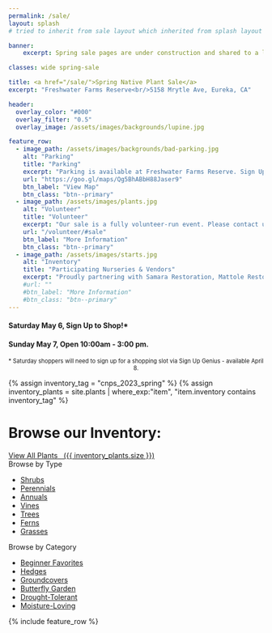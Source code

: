 ```yaml
---
permalink: /sale/
layout: splash
# tried to inherit from sale layout which inherited from splash layout but splash layout was called first? resulting in blanks where sale defined variables

banner:
    excerpt: Spring sale pages are under construction and shared to a limited audience. Please don't share publicly. 

classes: wide spring-sale

title: <a href="/sale/">Spring Native Plant Sale</a> 
excerpt: "Freshwater Farms Reserve<br/>5158 Mrytle Ave, Eureka, CA"

header:
  overlay_color: "#000"
  overlay_filter: "0.5"
  overlay_image: /assets/images/backgrounds/lupine.jpg

feature_row:
  - image_path: /assets/images/backgrounds/bad-parking.jpg
    alt: "Parking"
    title: "Parking"
    excerpt: "Parking is available at Freshwater Farms Reserve. Sign Up Genius is required for Saturday visitors due to parking limitations."
    url: "https://goo.gl/maps/Qg5BhABbH88Jaser9"
    btn_label: "View Map"
    btn_class: "btn--primary"
  - image_path: /assets/images/plants.jpg
    alt: "Volunteer"
    title: "Volunteer"
    excerpt: "Our sale is a fully volunteer-run event. Please contact us if you are interested in helping out."
    url: "/volunteer/#sale"
    btn_label: "More Information"
    btn_class: "btn--primary"
  - image_path: /assets/images/starts.jpg
    alt: "Inventory"
    title: "Participating Nurseries & Vendors"
    excerpt: "Proudly partnering with Samara Restoration, Mattole Restoration Council, Lost Foods, Bob Vogt, Beresford's Bulbs and Brant's Plants."
    #url: ""
    #btn_label: "More Information"
    #btn_class: "btn--primary"
---
```

<div class="hours">
    <h4>Saturday May 6, Sign Up to Shop!*</h4>
    <h4>Sunday May 7, Open 10:00am - 3:00 pm.</h4>
</div>
<p style="text-align:center; font-size: 0.8em">
* Saturday shoppers will need to sign up for a shopping slot via Sign Up Genius - available April 8.
</p>

{% assign inventory_tag = "cnps_2023_spring" %}
{% assign inventory_plants = site.plants | where_exp:"item",
    "item.inventory contains inventory_tag" %}

<div class="browse-block">
    <div class="heading">
        <h1>Browse our Inventory:</h1>
        <a class="btn btn--primary" href="/sale/all/">View All Plants&nbsp; 
            <span class="count">&nbsp;({{ inventory_plants.size }})</span>
        </a>
    </div>
    <div class="content">
        <div class="inventory_type box">
            Browse by Type
            <ul>
                <li>
                    <a href="/sale/shrubs/">Shrubs</a>
                </li>
                <li>
                    <a href="/sale/perennials/">Perennials</a>
                </li>
                <li>
                    <a href="/sale/annuals/">Annuals</a>
                </li>
                <li><a href="/sale/vines/">Vines</a></li>
                <li><a href="/sale/trees/">Trees</a></li>
                <li><a href="/sale/ferns/">Ferns</a></li>
                <li><a href="/sale/grasses/">Grasses</a></li>
            </ul>
        </div>
        <div class="inventory_category box">
            Browse by Category
            <ul>
                <li>
                    <a href="/sale/beginner/">
                    Beginner Favorites
                    </a>
                </li>
                <li>
                    <a href="/sale/hedge/">
                    Hedges
                    </a>
                </li>
                <li>
                    <a href="/sale/groundcover/">
                    Groundcovers
                    </a>
                </li>
                <li>
                    <a href="/sale/butterfly/">
                    Butterfly Garden
                    </a>
                </li>
                <li>
                    <a href="/sale/drought/">
                    Drought-Tolerant
                    </a>
                </li>
                <li>
                    <a href="/sale/moisture">
                    Moisture-Loving
                    </a>
                </li>
            </ul>
        </div>
        <div class="clear"></div>
    </div>
</div>
{% include feature_row %}

<div class="thanks-block" style="display:none">
    <h1>Thank You</h1>
    <div style="display:none">
    <p>We want to send huge thank yous to everyone who supports us in some way.</p>
    <p>Thank you to those of you who shop our sales. From those of you rewilding entire yards, to those of you tending small native plants on your balcony, we appreciate you eco-warriors! We all do what we can and every little bit helps.</p>
    <p>We appreciate the nurseries and vendors that we partner with and the community of sharing and support you offer us. We feel so lucky to be working alongside you.</p>
    <p>Thank you to nursery managers Chris and Barbara for your tireless efforts and countless hours of hard work. We couldn't ask for more dedicated leaders.</p>
    <p>Thank you to all our nursery volunteers. Whether you have volunteered for one hour or many more, we appreciate you! This has been a particularly long winter but seeing everyone show up, ready to work in the cold mornings warms our hearts: 
    Alice, Andrea, Anita, Barbara, Bobby, Brian, Callie, Carol, Charlie, Chris, Christine, Dino, Emily, Hannah, Kate, Kellie, Kevin, Jessi, Jessica, June, Matt, Marcia, Rebecca, Sam, Sharon, Steph, Steve, Trey, Victoria
    </p>
    </div>
</div>
